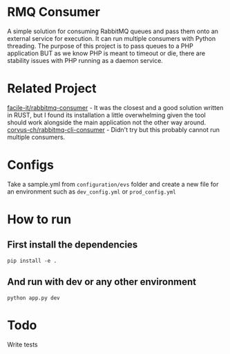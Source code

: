# RMQ Consumer
A simple solution for consuming RabbitMQ queues and pass them onto an external service for execution. 
It can run multiple consumers with Python threading. The purpose of this project is to pass queues to a PHP application BUT as we know PHP is meant to timeout or die, there are stability issues with PHP running as a daemon service. 

# Related Project
[facile-it/rabbitmq-consumer](https://github.com/facile-it/rabbitmq-consumer) - It was the closest and a good solution written in RUST, but I found its installation a little overwhelming given the tool should work alongside the main application not the other way around. 
[corvus-ch/rabbitmq-cli-consumer](https://github.com/corvus-ch/rabbitmq-cli-consumer) - Didn't try but this probably cannot run multiple consumers.

# Configs
Take a sample.yml from ```configuration/evs``` folder and create a new file for an environment such as ```dev_config.yml``` or ```prod_config.yml```

# How to run
## First install the dependencies 
``` 
pip install -e . 
```
## And run with dev or any other environment
```
python app.py dev
```

# Todo
Write tests